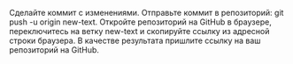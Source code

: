 Сделайте коммит с изменениями.
Отправьте коммит в репозиторий: git push -u origin new-text.
Откройте репозиторий на GitHub в браузере, переключитесь на ветку new-text и скопируйте ссылку из адресной строки браузера.
В качестве результата пришлите ссылку на ваш репозиторий на GitHub.
